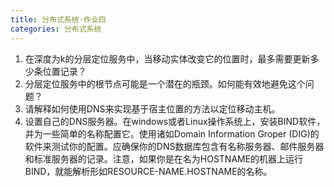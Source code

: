 ```yaml
---
title: 分布式系统·作业四
categories: 分布式系统
---
```

1. 在深度为k的分层定位服务中，当移动实体改变它的位置时，最多需要更新多少条位置记录？
2. 分层定位服务中的根节点可能是一个潜在的瓶颈。如何能有效地避免这个问题？
3. 请解释如何使用DNS来实现基于宿主位置的方法以定位移动主机。
4. 设置自己的DNS服务器。在windows或者Linux操作系统上，安装BIND软件，并为一些简单的名称配置它。使用诸如Domain Information Groper (DIG)的软件来测试你的配置。应确保你的DNS数据库包含有名称服务器、邮件服务器和标准服务器的记录。注意，如果你是在名为HOSTNAME的机器上运行BIND，就能解析形如RESOURCE-NAME.HOSTNAME的名称。
